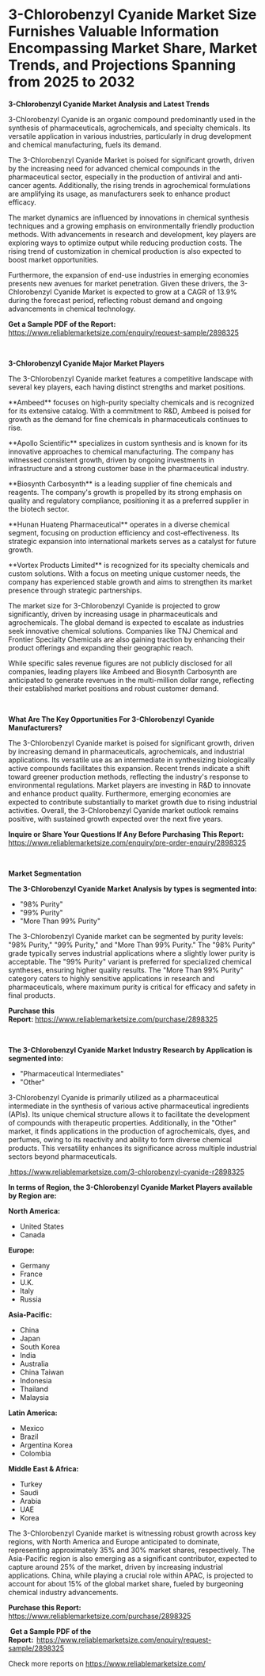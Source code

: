 <p><h1>3-Chlorobenzyl Cyanide Market Size Furnishes Valuable Information Encompassing Market Share, Market Trends, and Projections Spanning from 2025 to 2032</h1></p><p><strong>3-Chlorobenzyl Cyanide Market Analysis and Latest Trends</strong></p>
<p><p>3-Chlorobenzyl Cyanide is an organic compound predominantly used in the synthesis of pharmaceuticals, agrochemicals, and specialty chemicals. Its versatile application in various industries, particularly in drug development and chemical manufacturing, fuels its demand.</p><p>The 3-Chlorobenzyl Cyanide Market is poised for significant growth, driven by the increasing need for advanced chemical compounds in the pharmaceutical sector, especially in the production of antiviral and anti-cancer agents. Additionally, the rising trends in agrochemical formulations are amplifying its usage, as manufacturers seek to enhance product efficacy. </p><p>The market dynamics are influenced by innovations in chemical synthesis techniques and a growing emphasis on environmentally friendly production methods. With advancements in research and development, key players are exploring ways to optimize output while reducing production costs. The rising trend of customization in chemical production is also expected to boost market opportunities. </p><p>Furthermore, the expansion of end-use industries in emerging economies presents new avenues for market penetration. Given these drivers, the 3-Chlorobenzyl Cyanide Market is expected to grow at a CAGR of 13.9% during the forecast period, reflecting robust demand and ongoing advancements in chemical technology.</p></p>
<p><strong>Get a Sample PDF of the Report:&nbsp;</strong> <a href="https://www.reliablemarketsize.com/enquiry/request-sample/2898325?utm_campaign=3456&utm_medium=2&utm_source=Github&utm_content=ia&utm_term=15032025&utm_id=3-chlorobenzyl-cyanide">https://www.reliablemarketsize.com/enquiry/request-sample/2898325</a></p>
<p>&nbsp;</p>
<p><strong>3-Chlorobenzyl Cyanide Major Market Players</strong></p>
<p><p>The 3-Chlorobenzyl Cyanide market features a competitive landscape with several key players, each having distinct strengths and market positions. </p><p>**Ambeed** focuses on high-purity specialty chemicals and is recognized for its extensive catalog. With a commitment to R&D, Ambeed is poised for growth as the demand for fine chemicals in pharmaceuticals continues to rise.</p><p>**Apollo Scientific** specializes in custom synthesis and is known for its innovative approaches to chemical manufacturing. The company has witnessed consistent growth, driven by ongoing investments in infrastructure and a strong customer base in the pharmaceutical industry.</p><p>**Biosynth Carbosynth** is a leading supplier of fine chemicals and reagents. The company's growth is propelled by its strong emphasis on quality and regulatory compliance, positioning it as a preferred supplier in the biotech sector.</p><p>**Hunan Huateng Pharmaceutical** operates in a diverse chemical segment, focusing on production efficiency and cost-effectiveness. Its strategic expansion into international markets serves as a catalyst for future growth.</p><p>**Vortex Products Limited** is recognized for its specialty chemicals and custom solutions. With a focus on meeting unique customer needs, the company has experienced stable growth and aims to strengthen its market presence through strategic partnerships.</p><p>The market size for 3-Chlorobenzyl Cyanide is projected to grow significantly, driven by increasing usage in pharmaceuticals and agrochemicals. The global demand is expected to escalate as industries seek innovative chemical solutions. Companies like TNJ Chemical and Frontier Specialty Chemicals are also gaining traction by enhancing their product offerings and expanding their geographic reach.</p><p>While specific sales revenue figures are not publicly disclosed for all companies, leading players like Ambeed and Biosynth Carbosynth are anticipated to generate revenues in the multi-million dollar range, reflecting their established market positions and robust customer demand.</p></p>
<p>&nbsp;</p>
<p><strong>What Are The Key Opportunities For 3-Chlorobenzyl Cyanide Manufacturers?</strong></p>
<p><p>The 3-Chlorobenzyl Cyanide market is poised for significant growth, driven by increasing demand in pharmaceuticals, agrochemicals, and industrial applications. Its versatile use as an intermediate in synthesizing biologically active compounds facilitates this expansion. Recent trends indicate a shift toward greener production methods, reflecting the industry's response to environmental regulations. Market players are investing in R&D to innovate and enhance product quality. Furthermore, emerging economies are expected to contribute substantially to market growth due to rising industrial activities. Overall, the 3-Chlorobenzyl Cyanide market outlook remains positive, with sustained growth expected over the next five years.</p></p>
<p><strong>Inquire or Share Your Questions If Any Before Purchasing This Report:</strong> <a href="https://www.reliablemarketsize.com/enquiry/pre-order-enquiry/2898325?utm_campaign=3456&utm_medium=2&utm_source=Github&utm_content=ia&utm_term=15032025&utm_id=3-chlorobenzyl-cyanide">https://www.reliablemarketsize.com/enquiry/pre-order-enquiry/2898325</a></p>
<p>&nbsp;</p>
<p><strong>Market Segmentation</strong></p>
<p><strong>The 3-Chlorobenzyl Cyanide Market Analysis by types is segmented into:</strong></p>
<p><ul><li>"98% Purity"</li><li>"99% Purity"</li><li>"More Than 99% Purity"</li></ul></p>
<p><p>The 3-Chlorobenzyl Cyanide market can be segmented by purity levels: "98% Purity," "99% Purity," and "More Than 99% Purity." The "98% Purity" grade typically serves industrial applications where a slightly lower purity is acceptable. The "99% Purity" variant is preferred for specialized chemical syntheses, ensuring higher quality results. The "More Than 99% Purity" category caters to highly sensitive applications in research and pharmaceuticals, where maximum purity is critical for efficacy and safety in final products.</p></p>
<p><strong>Purchase this Report:&nbsp;</strong><a href="https://www.reliablemarketsize.com/purchase/2898325?utm_campaign=3456&utm_medium=2&utm_source=Github&utm_content=ia&utm_term=15032025&utm_id=3-chlorobenzyl-cyanide">https://www.reliablemarketsize.com/purchase/2898325</a></p>
<p>&nbsp;</p>
<p><strong>The 3-Chlorobenzyl Cyanide Market Industry Research by Application is segmented into:</strong></p>
<p><ul><li>"Pharmaceutical Intermediates"</li><li>"Other"</li></ul></p>
<p><p>3-Chlorobenzyl Cyanide is primarily utilized as a pharmaceutical intermediate in the synthesis of various active pharmaceutical ingredients (APIs). Its unique chemical structure allows it to facilitate the development of compounds with therapeutic properties. Additionally, in the "Other" market, it finds applications in the production of agrochemicals, dyes, and perfumes, owing to its reactivity and ability to form diverse chemical products. This versatility enhances its significance across multiple industrial sectors beyond pharmaceuticals.</p></p>
<p><a href="https://www.reliablemarketsize.com/3-chlorobenzyl-cyanide-r2898325?utm_campaign=3456&utm_medium=2&utm_source=Github&utm_content=ia&utm_term=15032025&utm_id=3-chlorobenzyl-cyanide">&nbsp;https://www.reliablemarketsize.com/3-chlorobenzyl-cyanide-r2898325</a></p>
<p><strong>In terms of Region, the 3-Chlorobenzyl Cyanide Market Players available by Region are:</strong></p>
<p>
    <p> <strong> North America: </strong>
        <ul>
            <li>United States</li>
            <li>Canada</li>
        </ul>
        </p> 
    <p> <strong> Europe: </strong>
        <ul>
            <li>Germany</li>
            <li>France</li>
            <li>U.K.</li>
            <li>Italy</li>
            <li>Russia</li>
        </ul>
        </p> 
    <p> <strong> Asia-Pacific: </strong>
        <ul>
            <li>China</li>
            <li>Japan</li>
            <li>South Korea</li>
            <li>India</li>
            <li>Australia</li>
            <li>China Taiwan</li>
            <li>Indonesia</li>
            <li>Thailand</li>
            <li>Malaysia</li>
        </ul>
        </p> 
    <p> <strong> Latin America: </strong>
        <ul>
            <li>Mexico</li>
            <li>Brazil</li>
            <li>Argentina Korea</li>
            <li>Colombia</li>
        </ul>
        </p> 
    <p> <strong> Middle East & Africa: </strong>
        <ul>
            <li>Turkey</li>
            <li>Saudi</li>
            <li>Arabia</li>
            <li>UAE</li>
            <li>Korea</li>
        </ul>
    </p>
    </p>
<p><p>The 3-Chlorobenzyl Cyanide market is witnessing robust growth across key regions, with North America and Europe anticipated to dominate, representing approximately 35% and 30% market shares, respectively. The Asia-Pacific region is also emerging as a significant contributor, expected to capture around 25% of the market, driven by increasing industrial applications. China, while playing a crucial role within APAC, is projected to account for about 15% of the global market share, fueled by burgeoning chemical industry advancements.</p></p>
<p><strong>Purchase this Report: </strong><a href="https://www.reliablemarketsize.com/purchase/2898325?utm_campaign=3456&utm_medium=2&utm_source=Github&utm_content=ia&utm_term=15032025&utm_id=3-chlorobenzyl-cyanide">https://www.reliablemarketsize.com/purchase/2898325</a></p>
<p>&nbsp;<strong>Get a Sample PDF of the Report:&nbsp;&nbsp;</strong><a href="https://www.reliablemarketsize.com/enquiry/request-sample/2898325?utm_campaign=3456&utm_medium=2&utm_source=Github&utm_content=ia&utm_term=15032025&utm_id=3-chlorobenzyl-cyanide">https://www.reliablemarketsize.com/enquiry/request-sample/2898325</a></p>
<p><strong></strong></p>
<p>Check more reports on <a href="https://www.reliablemarketsize.com/?utm_campaign=3456&utm_medium=2&utm_source=Github&utm_content=ia&utm_term=15032025&utm_id=3-chlorobenzyl-cyanide">https://www.reliablemarketsize.com/</a></p>
